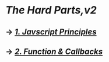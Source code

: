 # *The Hard Parts,v2*
 
 ## &#8594; *[1. Javscript Principles](./Javascript%20Principles.md)*

 ## &#8594; *[2. Function & Callbacks](./Md%20files/Function%20%26%20Callbacks%20.md)*
